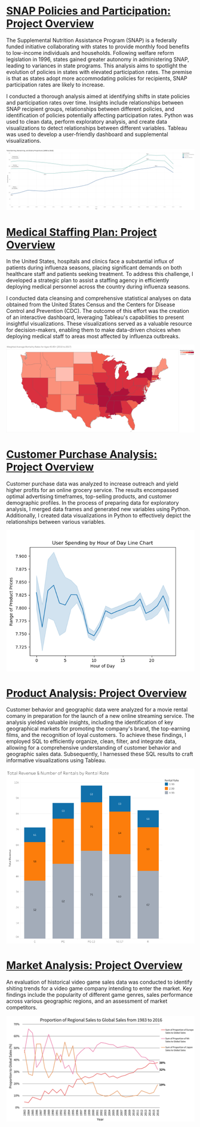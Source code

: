 # [SNAP Policies and Participation: Project Overview](https://ke177409.github.io/Kara-Evans/Projects/SNAP-Policies-and-Participation)
The Supplemental Nutrition Assistance Program (SNAP) is a federally funded initiative collaborating with states to provide monthly food benefits to low-income individuals and households. Following welfare reform legislation in 1996, states gained greater autonomy in administering SNAP, leading to variances in state programs. This analysis aims to spotlight the evolution of policies in states with elevated participation rates. The premise is that as states adopt more accommodating policies for recipients, SNAP participation rates are likely to increase.

I conducted a thorough analysis aimed at identifying shifts in state policies and participation rates over time. Insights include relationships between SNAP recipient groups, relationships between different policies, and identification of policies potentially affecting participation rates. Python was used to clean data, perform exploratory analysis, and create data visualizations to detect relationships between different variables. Tableau was used to develop a user-friendly dashboard and supplemental visualizations.

![](/images/Line%20Groups%20%26%20Policies.png)

# [Medical Staffing Plan: Project Overview](https://ke177409.github.io/Kara-Evans/Projects/Medical-Staffing-Plan)
In the United States, hospitals and clinics face a substantial influx of patients during influenza seasons, placing significant demands on both healthcare staff and patients seeking treatment. To address this challenge, I developed a strategic plan to assist a staffing agency in efficiently deploying medical personnel across the country during influenza seasons.

I conducted data cleansing and comprehensive statistical analyses on data obtained from the United States Census and the Centers for Disease Control and Prevention (CDC). The outcome of this effort was the creation of an interactive dashboard, leveraging Tableau's capabilities to present insightful visualizations. These visualizations served as a valuable resource for decision-makers, enabling them to make data-driven choices when deploying medical staff to areas most affected by influenza outbreaks.

![](/images/map_mortality.png)

# [Customer Purchase Analysis: Project Overview](https://ke177409.github.io/Kara-Evans/Projects/Customer-Purchase-Analysis?web=1)
Customer purchase data was analyzed to increase outreach and yield higher profits for an online grocery service. The results encompassed optimal advertising timeframes, top-selling products, and customer demographic profiles. In the process of preparing data for exploratory analysis, I merged data frames and generated new variables using Python. Additionally, I created data visualizations in Python to effectively depict the relationships between various variables.

![](/images/line_prices_orders_hour.png)

# [Product Analysis: Project Overview](https://ke177409.github.io/Kara-Evans/Projects/Product-Analysis)
Customer behavior and geographic data were analyzed for a movie rental comany in preparation for the launch of a new online streaming service. The analysis yielded valuable insights, including the identification of key geographical markets for promoting the company's brand, the top-earning films, and the recognition of loyal customers. To achieve these findings, I employed SQL to efficiently organize, clean, filter, and integrate data, allowing for a comprehensive understanding of customer behavior and geographic sales data. Subsequently, I harnessed these SQL results to craft informative visualizations using Tableau.

![](/images/Total_Revenue_Rentals_Rating.png)

# [Market Analysis: Project Overview](https://ke177409.github.io/Kara-Evans/Projects/Market-Analysis)
An evaluation of historical video game sales data was conducted to identify shiting trends for a video game company intending to enter the market. Key findings include the popularity of different game genres, sales performance across various geographic regions, and an assessment of market competitors.

![](/images/Proportion_Sales.png)
